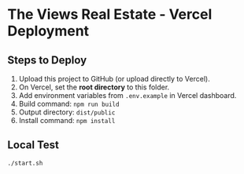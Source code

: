 # The Views Real Estate - Vercel Deployment

## Steps to Deploy
1. Upload this project to GitHub (or upload directly to Vercel).
2. On Vercel, set the **root directory** to this folder.
3. Add environment variables from `.env.example` in Vercel dashboard.
4. Build command: `npm run build`
5. Output directory: `dist/public`
6. Install command: `npm install`

## Local Test
```bash
./start.sh
```
